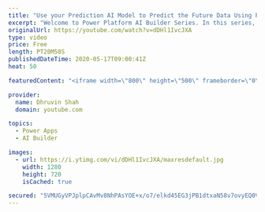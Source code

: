 ```yaml
---
title: "Use your Prediction AI Model to Predict the Future Data Using Power Apps and Power Automate – Part 4"
excerpt: "Welcome to Power Platform AI Builder Series. In this series, we will be talking about one of the most important components of AI Builder which is – Prediction Model   During the first part of the series, we will be talking about What is Prediction and how it is useful with our business data to predict"
originalUrl: https://youtube.com/watch?v=dDHl1IvcJXA
type: video
price: Free
length: PT20M58S
publishedDateTime: 2020-05-17T09:00:41Z
heat: 50

featuredContent: "<iframe width=\"800\" height=\"500\" frameborder=\"0\" src=\"https://www.youtube.com/embed/dDHl1IvcJXA\" allow=\"accelerometer; autoplay; encrypted-media; gyroscope; picture-in-picture\" allowfullscreen></iframe>"

provider:
  name: Dhruvin Shah
  domain: youtube.com

topics:
  - Power Apps
  - AI Builder

images:
  - url: https://i.ytimg.com/vi/dDHl1IvcJXA/maxresdefault.jpg
    width: 1280
    height: 720
    isCached: true

secured: "5VMUGyVPJplpCAvMv8NhPAsYOE+x/o7/elkd45EG3jPB1dtxaN58v7ovyEQ0V6vWlvxvfN8BMYBgBp00dgcEviybKLyKXL6mRH+0usFKRakYDqo2bnfXJKVvp+BKXqgVqG4YE1RoHMqSzV8JJd5qVan/b9Qjbg+fLdhrTUTWQlIXTNuC409gVmC+Qp5KIPtQJLGACjwb0hBmFeiyfoS2irS2ujkxJ3Wy4zf7yuny/G/pnEu6kxccSq7vZnJX9UQFiHTKmMPXk9bnWn35ZRPZcOMsdl3uh4dmA6ktfhafthzeGUxcD42GGITewGXAKCAz29htj1elA74767KiFP7ySz+zQ9r6OuoJldXe74aMqa/cgdsGHfJo9kbGUblivF7jQfq7NlFT/c/FZlfAQBk41n+amKeHbmVQt/X2y7dgqKY=;M82eucqgYuEQwnJZj7tPVA=="
---
```


